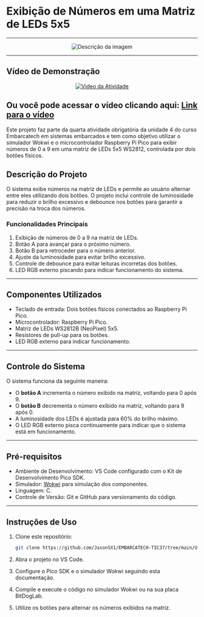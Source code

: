 # Exibição de Números em uma Matriz de LEDs 5x5

---

<div align="center">
  <img src="https://github.com/user-attachments/assets/f60302d4-a989-43ed-bc72-693ee507aac9" alt="Descrição da imagem">
</div>

---

## Vídeo de Demonstração


<p align="center">
  <a href="https://youtu.be/uTl-7Aydqb8">
    <img src="https://img.youtube.com/vi/uTl-7Aydqb8/0.jpg" alt="Video da Atividade">
  </a>
</p>

Ou você pode acessar o vídeo clicando aqui: [Link para o vídeo](https://youtu.be/uTl-7Aydqb8)
---

Este projeto faz parte da quarta atividade obrigatória da unidade 4 do curso Embarcatech em sistemas embarcados e tem como objetivo utilizar o simulador Wokwi e o microcontrolador Raspberry Pi Pico para exibir números de 0 a 9 em uma matriz de LEDs 5x5 WS2812, controlada por dois botões físicos.

## Descrição do Projeto

O sistema exibe números na matriz de LEDs e permite ao usuário alternar entre eles utilizando dois botões. O projeto inclui controle de luminosidade para reduzir o brilho excessivo e debounce nos botões para garantir a precisão na troca dos números.

### Funcionalidades Principais

1. Exibição de números de 0 a 9 na matriz de LEDs.
2. Botão A para avançar para o próximo número.
3. Botão B para retroceder para o número anterior.
4. Ajuste da luminosidade para evitar brilho excessivo.
5. Controle de debounce para evitar leituras incorretas dos botões.
6. LED RGB externo piscando para indicar funcionamento do sistema.

---

## Componentes Utilizados

- Teclado de entrada: Dois botões físicos conectados ao Raspberry Pi Pico.
- Microcontrolador: Raspberry Pi Pico.
- Matriz de LEDs WS2812B (NeoPixel) 5x5.
- Resistores de pull-up para os botões.
- LED RGB externo para indicar funcionamento.

---

## Controle do Sistema

O sistema funciona da seguinte maneira:

- O **botão A** incrementa o número exibido na matriz, voltando para 0 após 9.
- O **botão B** decrementa o número exibido na matriz, voltando para 9 após 0.
- A luminosidade dos LEDs é ajustada para 60% do brilho máximo.
- O LED RGB externo pisca continuamente para indicar que o sistema está em funcionamento.

---

## Pré-requisitos

- Ambiente de Desenvolvimento: VS Code configurado com o Kit de Desenvolvimento Pico SDK.
- Simulador: [Wokwi](https://wokwi.com) para simulação dos componentes.
- Linguagem: C.
- Controle de Versão: Git e GitHub para versionamento do código.

---

## Instruções de Uso

1. Clone este repositório:
   ```bash
   git clone https://github.com/JasonSX1/EMBARCATECH-TIC37/tree/main/U4T4-WLS

2. Abra o projeto no VS Code.

3. Configure o Pico SDK e o simulador Wokwi seguindo esta documentação.

4. Compile e execute o código no simulador Wokwi ou na sua placa BitDogLab.

5. Utilize os botões para alternar os números exibidos na matriz.

